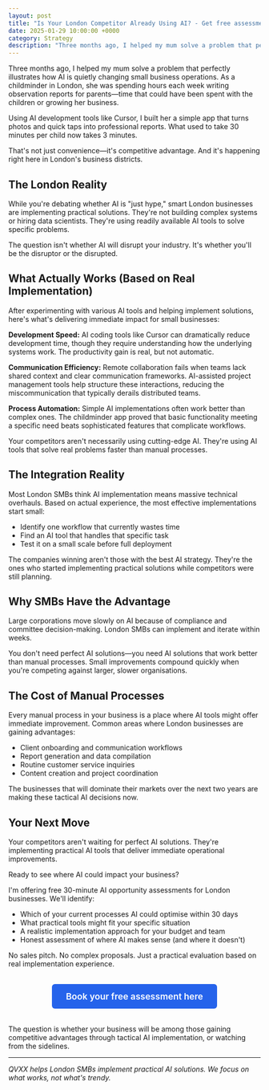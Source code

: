 ```yaml
---
layout: post
title: "Is Your London Competitor Already Using AI? - Get free assessment"
date: 2025-01-29 10:00:00 +0000
category: Strategy
description: "Three months ago, I helped my mum solve a problem that perfectly illustrates how AI is quietly changing small business operations."
---
```


Three months ago, I helped my mum solve a problem that perfectly illustrates how AI is quietly changing small business operations. As a childminder in London, she was spending hours each week writing observation reports for parents—time that could have been spent with the children or growing her business.

Using AI development tools like Cursor, I built her a simple app that turns photos and quick taps into professional reports. What used to take 30 minutes per child now takes 3 minutes.

That's not just convenience—it's competitive advantage. And it's happening right here in London's business districts.

## The London Reality

While you're debating whether AI is "just hype," smart London businesses are implementing practical solutions. They're not building complex systems or hiring data scientists. They're using readily available AI tools to solve specific problems.

The question isn't whether AI will disrupt your industry. It's whether you'll be the disruptor or the disrupted.

## What Actually Works (Based on Real Implementation)

After experimenting with various AI tools and helping implement solutions, here's what's delivering immediate impact for small businesses:

**Development Speed:** AI coding tools like Cursor can dramatically reduce development time, though they require understanding how the underlying systems work. The productivity gain is real, but not automatic.

**Communication Efficiency:** Remote collaboration fails when teams lack shared context and clear communication frameworks. AI-assisted project management tools help structure these interactions, reducing the miscommunication that typically derails distributed teams.

**Process Automation:** Simple AI implementations often work better than complex ones. The childminder app proved that basic functionality meeting a specific need beats sophisticated features that complicate workflows.

Your competitors aren't necessarily using cutting-edge AI. They're using AI tools that solve real problems faster than manual processes.

## The Integration Reality

Most London SMBs think AI implementation means massive technical overhauls. Based on actual experience, the most effective implementations start small:

* Identify one workflow that currently wastes time
* Find an AI tool that handles that specific task
* Test it on a small scale before full deployment

The companies winning aren't those with the best AI strategy. They're the ones who started implementing practical solutions while competitors were still planning.

## Why SMBs Have the Advantage

Large corporations move slowly on AI because of compliance and committee decision-making. London SMBs can implement and iterate within weeks.

You don't need perfect AI solutions—you need AI solutions that work better than manual processes. Small improvements compound quickly when you're competing against larger, slower organisations.

## The Cost of Manual Processes

Every manual process in your business is a place where AI tools might offer immediate improvement. Common areas where London businesses are gaining advantages:

* Client onboarding and communication workflows
* Report generation and data compilation
* Routine customer service inquiries
* Content creation and project coordination

The businesses that will dominate their markets over the next two years are making these tactical AI decisions now.

## Your Next Move

Your competitors aren't waiting for perfect AI solutions. They're implementing practical AI tools that deliver immediate operational improvements.

Ready to see where AI could impact your business?

I'm offering free 30-minute AI opportunity assessments for London businesses. We'll identify:

* Which of your current processes AI could optimise within 30 days
* What practical tools might fit your specific situation
* A realistic implementation approach for your budget and team
* Honest assessment of where AI makes sense (and where it doesn't)

No sales pitch. No complex proposals. Just a practical evaluation based on real implementation experience.

<div style="text-align: center; margin: 2rem 0;">
    <a href="https://calendar.app.google/FEpevxQTJxqaTzTPA" class="cta-button primary" style="display: inline-block; background: #2563eb; color: #fff; padding: 14px 28px; border-radius: 6px; text-decoration: none; font-weight: 600; font-size: 1.1rem;">Book your free assessment here</a>
</div>

The question is whether your business will be among those gaining competitive advantages through tactical AI implementation, or watching from the sidelines.

---

*QVXX helps London SMBs implement practical AI solutions. We focus on what works, not what's trendy.*